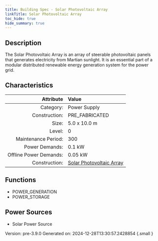 ```yaml
---
title: Building Spec - Solar Photovoltaic Array
linkTitle: Solar Photovoltaic Array
toc_hide: true
hide_summary: true
---
```


## Description
The Solar Photovoltaic Array is an array of steerable photovoltaic panels that generates electricity from Martian sunlight. It is an essential part of a modular distributed renewable energy generation system for the power grid.

## Characteristics

| Attribute      | Value |
|--------:|:------|
|Category:|Power Supply|
|Construction:|PRE_FABRICATED|
|Size:|5.0 x 10.0 m|
|Level:|0|
|Maintenance Period:|300|
|Power Demands:|0.1 kW|
|Offline Power Demands:|0.05 kW|
|Construction:|[Solar Photovoltaic Array](/docs/definitions/construction/solar-photovoltaic-array)|

## Functions
      
- POWER_GENERATION
- POWER_STORAGE


## Power Sources
      
- Solar Power Source


Version: pre-3.9.0 Generated on: 2024-12-28T13:30:57.2428854
{.small }